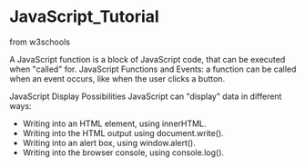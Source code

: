 # JavaScript_Tutorial
from w3schools

A JavaScript function is a block of JavaScript code, that can be executed when "called" for.
JavaScript Functions and Events: a function can be called when an event occurs, like when the user clicks a button.

JavaScript Display Possibilities
JavaScript can "display" data in different ways:
-	Writing into an HTML element, using innerHTML.
-	Writing into the HTML output using document.write().
-	Writing into an alert box, using window.alert().
-	Writing into the browser console, using console.log().


